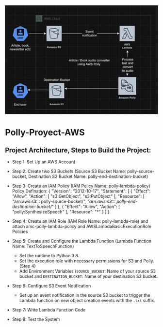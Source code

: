 
![enter image description here](./AWS-polly.jpeg)

# Polly-Proyect-AWS

## Project Architecture, Steps to Build the Project:

-   Step 1: Set Up an AWS Account
    
-   Step 2: Create two S3 Buckets (Source S3 Bucket Name: polly-source-bucket, Destination S3 Bucket Name: polly-end-destination-bucket)
    
-   Step 3: Create an IAM Policy (IAM Policy Name: polly-lambda-policy)  
    Policy Defination:
    {
  "Version": "2012-10-17",
  "Statement": [
      {
          "Effect": "Allow",
          "Action": [
              "s3:GetObject",
              "s3:PutObject"
          ],
          "Resource": [
              "arn:aws:s3::: polly-source-bucket/*",
              "arn:aws:s3::: polly-end-destination-bucket/*"
          ]
      },
      {
          "Effect": "Allow",
          "Action": [
              "polly:SynthesizeSpeech"
          ],
          "Resource": "*"
      }
  ]
}

-   Step 4: Create an IAM Role (IAM Role Name: polly-lambda-role) and attach amc-polly-lambda-policy and AWSLambdaBasicExecutionRole Policies
    
-   Step 5: Create and Configure the Lambda Function (Lambda Function Name: TextToSpeechFunction)
    -   Set the runtime to Python 3.8.
    -   Set the execution role with necessary permissions for S3 and Polly. (Step 4)
    -   Add Environment Variables (`SOURCE_BUCKET`: Name of your source S3 bucket and  `DESTINATION_BUCKET`: Name of your destination S3 bucket.
-   Step 6: Configure S3 Event Notification
    
    -   Set up an event notification in the source S3 bucket to trigger the Lambda function on new object creation events with the  `.txt`  suffix.
-   Step 7: Write Lambda Function Code
    
-   Step 8: Test the System